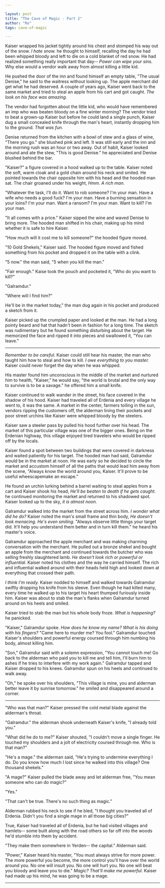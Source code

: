```yaml
---

layout: post
title: "The Cave of Magic - Part 2" 
author: "Ro"
tags: cave-of-magic

---
```


Kaiser wrapped his jacket tightly around his chest and stomped his way out of the snow. *I hate snow.* he thought to himself, recalling the day he had been whipped bloody and left to die on a cold blanket of red snow. He had realized something really important that day-- *Power can wipe your sins.* Why else would a vendor walk away from almost killing a little kid.

He pushed the door of the inn and found himself an empty table, "The usual Denise," he said to the waitress without looking up. The apple merchant did get what he had deserved. A couple of years ago, Kaiser went back to the same market and tried to steal an apple from his cart and got caught. *The look on his face was amazing.* 

The vendor had forgotten about the little kid, who would have remembered an imp who was beaten bloody on a fine winter morning? The vendor tried to beat a grown-up Kaiser but before he could land a single punch, Kaiser dug a small concealed knife through the man's heart, instantly dropping him to the ground. *That was fun.*

Denise returned from the kitchen with a bowl of stew and a glass of wine, "There you go." she blushed pink and left. It was still early and the inn and the morning rush was an hour or two away. Out of habit, Kaiser looked around and ate the stew, "This is good Denise." he appreciated and Denise blushed behind the bar. 

"Kaiser?" a figure covered in a hood walked up to the table. Kaiser noted the soft, warm cloak and a gold chain around his neck and smiled. He pointed towards the chair opposite him with his head and the hooded man sat. The chair groaned under his weight, *Hmm. A rich man.*

"Whatever the task, I'll do it. Want to rob someone? I'm your man. Have a wife who needs a good fuck? I'm your man. Have a burning sensation in your loins? I'm your man. Want a ransom? I'm your man. Want to kill? I'm your man.

"It all comes with a price." Kaiser sipped the wine and waved Denise to bring more. The hooded man shifted in his chair, making up his mind whether it is safe to hire Kaiser.

"How much will it cost me to kill someone?" the hooded figure moved.

"10 Gold Shekels," Kaiser said. The hooded figure moved and fished something from his pocket and dropped it on the table with a clink. 

"5 now." the man said, "5 when you kill the man."

"Fair enough." Kaise took the pouch and pocketed it, "Who do you want to kill?"

"Galramdur." 

"Where will I find him?"

He'll be in the market today," the man dug again in his pocket and produced a sketch from it.

Kaiser picked up the crumpled paper and looked at the man. He had a long pointy beard and hat that hadn't been in fashion for a long time. The sketch was rudimentary but he found something disturbing about the target. He memorized the face and ripped it into pieces and swallowed it, "You can leave."

---

*Remember to be careful.* Kaiser could still hear his master, the man who taught him how to steal and how to kill. *I owe everything to you master.* Kaiser could never forget the day when he was whipped. 

His master found him unconscious in the middle of the market and nurtured him to health, "Kaiser," he would say, "the world is brutal and the only way to survive is to be a savage." he offered him a small knife. 

Kaiser continued to walk wander in the street, his face covered in the shadow of his hood. Kaiser had traveled all of Erdenia and every village he went to, it was the same. A market in the center, farmers toiling in the sun, vendors ripping the customers off, the alderman lining their pockets and poor street urchins like Kaiser were whipped bloody by the steelers.

Kaiser saw a steeler pass by pulled his hood further over his head. The market of this particular village was one of the bigger ones. Being on the Erdenian highway, this village enjoyed tired travelers who would be ripped off by the locals. 

Kaiser found a spot between two buildings that were covered in darkness and waited patiently for his target. The hooded man had said, Galramdur would be in the market at noon. He was early so he decided to circle the market and accustom himself of all the paths that would lead him away from the scene, "Always know the world around you, Kaiser. It'll prove to be useful wheescapemake an escape."

He found an urchin lurking behind a barrel waiting to steal apples from a cart and Kaiser shook his head, *He'll be beaten to death if he gets caught.* he continued monitoring the market and returned to his shadowed spot. Kaiser looked up to the sky, *it is almost noon.*

Galramdur walked into the market from the street across him. *I wonder what did he do?* Kaiser noted the man's small frame and thin body, *He doesn't look menacing. He's even smiling.* "Always observe little things your target did. It'll help you understand them better and in turn kill them." he heard his master's voice. 

Galramdur approached the apple merchant and was making charming conversation with the merchant. He pulled out a bronze shekel and bought an apple from the merchant and continued towards the butcher who was selling freshly slaughtered lamb. *He doesn't look rich or powerful or influential.* Kaiser noted his clothes and the way he carried himself. The rich and influential walked around with their heads held high and looked down at everything that crossed their path.

*I think I'm ready.* Kaiser nodded to himself and walked towards Galramdur swiftly dropping his knife from his sleeve. Even though he had killed many, every time he walked up to his target his heart thumped furiously inside him. Kaiser was about to stab the man's flanks when Galramdur turned around on his heels and smiled.

Kaiser tried to stab the man but his whole body froze. *What is happening?* he panicked.

"Kaiser," Galramdur spoke. *How does he know my name? What is his doing with his fingers?* "Came here to murder me? You fool." Galramdur touched Kaiser's shoulders and powerful energy coursed through him numbing his body, almost killing him. 

"Son," Galramdur said with a solemn expression, "You cannot touch me! Go back to the alderman who paid you to kill me and tell him, I'll burn him to ashes if he tries to interfere with my work again." Galramdur tapped and Kaiser dropped to his knees. Galramdur spun on his heels and continued to walk away.

"Oh," he spoke over his shoulders, "This village is mine, you and alderman better leave it by sunrise tomorrow." he smiled and disappeared around a corner.

---

"Who was that man?" Kaiser pressed the cold metal blade against the alderman's throat.

"Galramdur." the alderman shook underneath Kaiser's knife, "I already told you."

"What did he do to me?" Kaiser shouted, "I couldn't move a single finger. He touched my shoulders and a jolt of electricity coursed through me. Who is that man?"

"He's a mage." the alderman said, "He's trying to undermine everything I do. Do you know how much I lost since he walked into this village? One thousand shekels."

"A mage?" Kaiser pulled the blade away and let alderman free, "You mean someone who can do magic?"

"Yes." 

"That can't be true. There's no such thing as magic."

Alderman rubbed his neck to see if he bled, "I thought you traveled all of Erdenia. Didn't you find a single mage in all those big cities?" 

True, Kaiser had traveled all of Erdenia, but he had visited villages and hamlets-- some built along with the road others so far off into the woods he'd stumble into them by accident.

"They make them somewhere in Yerden-- the capital." Alderman said. 

"Power," Kaiser heard his master, "You must always strive for more power. The more powerful you become, the more control you'll have over the world around you. No one will insult you. No one will hurt you. No one will beat you bloody and leave you to die." *Magic? That'll make me powerful.* Kaiser had made up his mind, he was going to be a mage.

---
